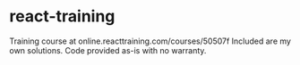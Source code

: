 # react-training
Training course at online.reacttraining.com/courses/50507f
Included are my own solutions. Code provided as-is with no warranty.
